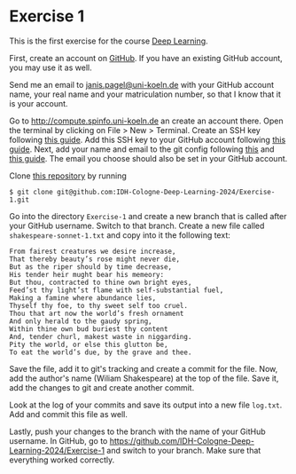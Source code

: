# Exercise 1

This is the first exercise for the course [Deep Learning](https://lehre.idh.uni-koeln.de/lehrveranstaltungen/wintersemester-2024-2025/deep-learning/).

First, create an account on [GitHub](https://github.com). If you have an existing GitHub account, you may use it as well.

Send me an email to janis.pagel@uni-koeln.de with your GitHub account name, your real name and your matriculation number, so that I know that it is your account.

Go to http://compute.spinfo.uni-koeln.de an create an account there. Open the terminal by clicking on File > New > Terminal. Create an SSH key following [this guide](https://docs.github.com/en/authentication/connecting-to-github-with-ssh/generating-a-new-ssh-key-and-adding-it-to-the-ssh-agent). Add this SSH key to your GitHub account following [this guide](https://docs.github.com/en/authentication/connecting-to-github-with-ssh/adding-a-new-ssh-key-to-your-github-account).
Next, add your name and email to the git config following [this](https://docs.github.com/en/get-started/getting-started-with-git/setting-your-username-in-git) and [this guide](https://docs.github.com/en/account-and-profile/setting-up-and-managing-your-personal-account-on-github/managing-email-preferences/setting-your-commit-email-address). The email you choose should also be set in your GitHub account.

Clone [this repository](https://github.com/IDH-Cologne-Deep-Learning-2024/Exercise-1) by running

```
$ git clone git@github.com:IDH-Cologne-Deep-Learning-2024/Exercise-1.git
```

Go into the directory `Exercise-1` and create a new branch that is called after your GitHub username. Switch to that branch. Create a new file called `shakespeare-sonnet-1.txt` and copy into it the following text:

```
From fairest creatures we desire increase,
That thereby beauty’s rose might never die,
But as the riper should by time decrease,
His tender heir mught bear his memeory:
But thou, contracted to thine own bright eyes,
Feed’st thy light’st flame with self-substantial fuel,
Making a famine where abundance lies,
Thyself thy foe, to thy sweet self too cruel.
Thou that art now the world’s fresh ornament
And only herald to the gaudy spring,
Within thine own bud buriest thy content
And, tender churl, makest waste in niggarding.
Pity the world, or else this glutton be,
To eat the world’s due, by the grave and thee.
```

Save the file, add it to git's tracking and create a commit for the file. Now, add the author's name (Wiliam Shakespeare) at the top of the file. Save it, add the changes to git and create another commit.

Look at the log of your commits and save its output into a new file `log.txt`. Add and commit this file as well.

Lastly, push your changes to the branch with the name of your GitHub username.
In GitHub, go to https://github.com/IDH-Cologne-Deep-Learning-2024/Exercise-1 and switch to your branch. Make sure that everything worked correctly.
